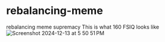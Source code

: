 # rebalancing-meme
rebalancing meme supremacy 
This is what 160 FSIQ looks like 
![Screenshot 2024-12-13 at 5 50 51 PM](https://github.com/user-attachments/assets/e3f30be1-e6f2-4604-8596-ff33f8be1153)
